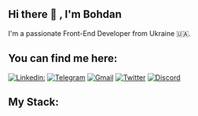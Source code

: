 ##  Hi there 👋 , I'm Bohdan

I'm a passionate Front-End Developer from Ukraine 🇺🇦.

## You can find me here:

[![Linkedin: ](https://img.shields.io/badge/-LinkedIn-black?style=flat-square&logo=Linkedin&logoColor=white&link=https://www.linkedin.com/in/bogdanfrontenddev/)](https://www.linkedin.com/in/bogdanfrontenddev/)
[![Telegram](https://img.shields.io/badge/-telegram-red?color=black&logo=telegram&logoColor=blue)](https://t.me/thomasnoire)
[![Gmail](https://img.shields.io/badge/Gmail-EA4335?color=black&logo=gmail&logoColor=white)](https://mail.google.com/mail/u/2/#inbox)
[![Twitter](https://img.shields.io/badge/Twitter-000000?style=flat&logo=x&logoColor=white)](https://x.com/crypt0_bogdan)
[![Discord](https://img.shields.io/badge/Discord-5865F2?color=black&logo=discord&logoColor=white)](https://discordapp.com/users/438027630420426767/)


<!-- [![website](https://img.shields.io/badge/Website-46a2f1.svg?&style=flat-square&logo=Google-Chrome&logoColor=white&link=https://anmolsingh.me/)](https://anmolsingh.me/)
![](https://visitor-badge.glitch.me/badge?page_id=anmol098.anmol098) -->


## My Stack:


